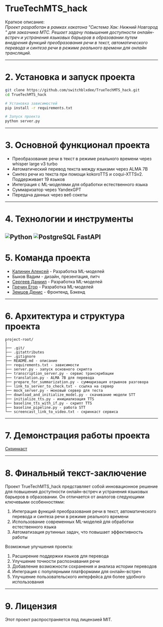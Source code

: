 # **TrueTechMTS_hack**

Краткое описание:  
_Проект разработан в рамках хакатона "Система Хак: Нижний Новгород
" для заказчика МТС. Решает задачу повышения доступности онлайн-встреч и устранения языковых барьеров в образовании путем внедрения функций преобразования речи в текст, автоматического перевода и синтеза речи в режиме реального времени для онлайн трансляций._

---

# 2. Установка и запуск проекта

```bash
git clone https://github.com/switchblxdee/TrueTechMTS_hack.git
cd TrueTechMTS_hack

# Установка зависимостей
pip install -r requirements.txt

# Запуск проекта
python server.py
```

---

# 3. Основной функционал проекта

- Преобразование речи в текст в режиме реального времени через whisper large v3 turbo
- Автоматический перевод текста между языками через ALMA 7B
- Синтез речи из текста при помощи kokoroTTS и coqui-XTTSv2. Поддерживает 19 языков
- Интеграция с ML-моделями для обработки естественного языка
- Суммаризатор через YandexGPT
- Передача данных через веб сокеты

---

# 4. Технологии и инструменты

![Python](https://img.shields.io/badge/Python-3.10-blue?logo=python)
![PostgreSQL](https://img.shields.io/badge/PostgreSQL-15-blue?logo=postgresql)
FastAPI
---

# 5. Команда проекта
- [Калинин Алексей](https://github.com/ItamMigel) - Разработка ML-моделей
- Быков Вадим - дизайн, презентация, питч
- [Сергеев Даниил](https://github.com/DaniilSergeev17) - Разработка ML-моделей
- [Гречин Егор](https://github.com/switchblxdee) - Разработка ML-моделей
- [Земцов Денис](https://github.com/zemdenalex) - Фронтенд, Бэкенд

---

# 6. Архитектура и структура проекта

```
project-root/
│
├── .git/
├── .gitattributes
├── .gitignore
├── README.md - описание
├── requirements.txt - зависимости
├── server.py - запуск основного скрипта
├── transcription_server.py - сервис транскрибации
├── translation.py - ALMA 7B для перевода
├── prepare_for_summarization.py - суммаризация отрывков разговора
├── link_to_server_to_check.txt - ссылка на сервер
├── mock_server.py - моковый сервер для теста
├── download_and_initialize_model.py - скачивание модели STT
├── initialize_tts.py - инициализация TTS
├── baseline_tts_with_if.py - скрипт TTS
├── baseline_pipeline.py - работа STT
└── screencast_link_to_video.txt - скринкаст сервиса
```
---

# 7. Демонстрация работы проекта


[Скринкаст](https://drive.google.com/drive/folders/1fhTvMn2twO0iX-jF0loy_0-w4jU5Q4Qy?usp=sharing)

---

# 8. Финальный текст-заключение

Проект TrueTechMTS_hack представляет собой инновационное решение для повышения доступности онлайн-встреч и устранения языковых барьеров в образовании. Он отличается от аналогов следующими ключевыми особенностями:

1. Интеграция функций преобразования речи в текст, автоматического перевода и синтеза речи в режиме реального времени
2. Использование современных ML-моделей для обработки естественного языка
3. Автоматизация рутинных задач, что повышает эффективность работы

Возможные улучшения проекта:

1. Расширение поддержки языков для перевода
2. Улучшение точности распознавания речи
3. Добавление возможности сохранения и анализа истории переводов
4. Интеграция с популярными платформами для онлайн-встреч
5. Улучшение пользовательского интерфейса для более удобного использования

---

# 9. Лицензия

Этот проект распространяется под лицензией MIT.
